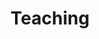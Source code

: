 ---
templateKey: 'teaching-page'
path: /teaching
title: Teaching
modules:
    teachingType: Modules
    teachings:
        - topic: Methodology
          lectures:
            - title: "Automated content and social media analysis"
              course: "Design your research: skills and methodologies in IR"
              university: "University of Milan"
              year: "2019"
            - title: "Data visualization, maps and infographics"
              course: "Design your research: skills and methodologies in IR"
              university: "University of Milan"
              year: "2019"
            - title: "Working in IOs, NGOs and think tanks"
              course: "Design your research: skills and methodologies in IR"
              university: "University of Milan"
              year: "2019"
            - title: "Discussing and structuring your research projects and dissertations"
              course: "Design your research: skills and methodologies in IR"
              university: "University of Milan"
              year: "2019"
guestLectures:
    teachingType: "Guest Lectures"
    teachings:
        - topic: Jihadism
          lectures:
            - title: "La comunicazione dello Stato Islamico, L'ISIS e le nuove forme del jihadismo"
              course: "Winter and Summer School"
              university: "Italian Institute for International Political Studies (ISPI)"
              year: "2018-2019"
              linkSection:
                linksText: ""
                links:
                    - text: ""
                      link: ""
            - title: "The communication strategy of IS"
              course: "Guest lecture delivered as part of the module Anthropology of Communication"
              university: "Politecnico di Milano (University of Milan)"
              year: "2017"
              linkSection:
                linksText: ""
                links:
                    - text: ""
                      link: ""
            - title: "La strategia di comunicazione di IS"
              course: "Organizzazioni internazionali"
              university: "University of Pavia - Italian Institute for International Political Studies (ISPI)"
              year: "2015-2016"
              linkSection:
                linksText: ""
                links:
                    - text: ""
                      link: ""
        - topic: Middle East Politics
          lectures:
            - title: "La minaccia terroristica nel vicino oriente: il caso dell’Egitto"
              course: "Winter and Summer School"
              university: "Italian Institute for International Political Studies (ISPI)"
              year: "2018-2019"
              linkSection:
                linksText: ""
                links:
                    - text: ""
                      link: ""
            - title: "La questione libica e gli equilibri regionali nell’area afromediterranea"
              course: "Geopolitica del Mediterraneo"
              university: "University of Palermo – Istituto Mediterraneo Studi Internazionali (IMESI)"
              year: "2018"
              linkSection:
                linksText: ""
                links:
                    - text: ""
                      link: ""
---